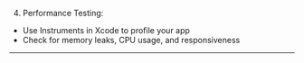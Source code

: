 4. Performance Testing:

* Use Instruments in Xcode to profile your app
* Check for memory leaks, CPU usage, and responsiveness

- - - -
